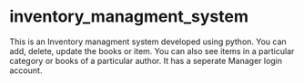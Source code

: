 # inventory_managment_system
This is an Inventory managment system developed using python. You can add, delete, update the books or item. You can also see items in a particular category or books of a particular author. It has a seperate Manager login account.
